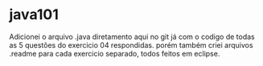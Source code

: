 # java101

Adicionei o arquivo .java diretamento aqui no git já com o codigo de todas as 5 questões do exercicio 04 respondidas. porém também criei arquivos .readme para cada exercicio separado, todos feitos em eclipse.
